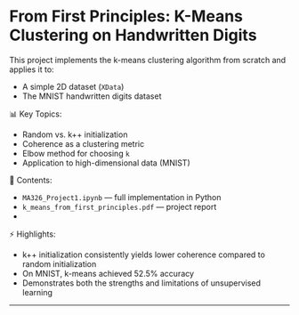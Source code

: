 # From First Principles: K-Means Clustering on Handwritten Digits

This project implements the k-means clustering algorithm from scratch and applies it to:
- A simple 2D dataset (`XData`)
- The MNIST handwritten digits dataset

📊 Key Topics:
- Random vs. k++ initialization
- Coherence as a clustering metric
- Elbow method for choosing `k`
- Application to high-dimensional data (MNIST)

📂 Contents:
- `MA326_Project1.ipynb` — full implementation in Python
- `k_means_from_first_principles.pdf` — project report
- 
⚡ Highlights:
- k++ initialization consistently yields lower coherence compared to random initialization
- On MNIST, k-means achieved 52.5% accuracy
- Demonstrates both the strengths and limitations of unsupervised learning

---
